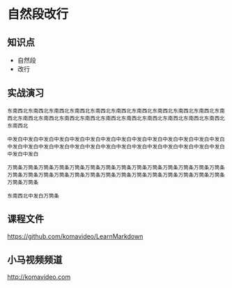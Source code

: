 自然段改行
==========

## 知识点

* 自然段
* 改行

## 实战演习

~~~
东南西北东南西北东南西北东南西北东南西北东南西北东南西北东南西北东南西北东南西北东南西北东南西北东南西北东南西北东南西北东南西北东南西北东南西北东南西北东南西北东南西北东南西北

中发白中发白中发白中发白中发白中发白中发白中发白中发白中发白中发白中发白中发白中发白中发白中发白中发白中发白中发白中发白中发白中发白中发白中发白中发白中发白中发白中发白中发白中发白

万筒条万筒条万筒条万筒条万筒条万筒条万筒条万筒条万筒条万筒条万筒条万筒条万筒条万筒条万筒条万筒条万筒条万筒条万筒条万筒条万筒条万筒条万筒条万筒条万筒条万筒条万筒条万筒条万筒条万筒条

东南西北中发白万筒条
~~~

## 课程文件

https://github.com/komavideo/LearnMarkdown

## 小马视频频道

http://komavideo.com
